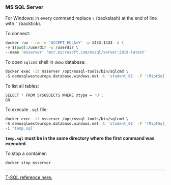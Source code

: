 ### MS SQL Server

For Windows: in every command replace `\` (backslash) at the end of line with `` ` `` (backtick).

To connect:

```bash
docker run --rm -e 'ACCEPT_EULA=Y' -p 1433:1433 -d \
-v $(pwd):/userdir -w /userdir \
--name 'msserver' 'mcr.microsoft.com/mssql/server:2019-latest'
```

To open `sqlcmd` shell in `demo` database:

```bash
docker exec -it msserver /opt/mssql-tools/bin/sqlcmd \
-S demosqlwesteurope.database.windows.net -U 'student_01' -P '!MiptSql_01' -d 'demo'
```

To list all tables:

```bash
SELECT * FROM SYSOBJECTS WHERE xtype = 'U';
GO
```

To execute `.sql` file:

```bash
docker exec -it msserver /opt/mssql-tools/bin/sqlcmd \
-S demosqlwesteurope.database.windows.net -U 'student_01' -P '!MiptSql_01' -d 'demo' \
-i 'temp.sql'
```

**`temp.sql` must be in the same directory where the first command was executed.**

To stop a container:

```bash
docker stop msserver
```

---

[T-SQL reference here.](https://docs.microsoft.com/en-us/sql/t-sql/language-reference?view=sql-server-ver15)
